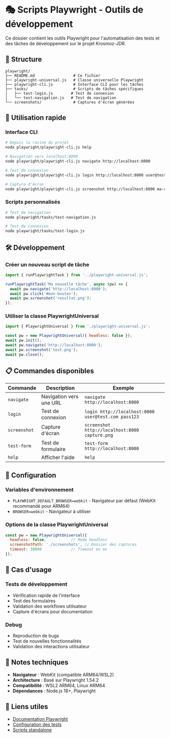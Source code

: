 # 🎭 Scripts Playwright - Outils de développement

Ce dossier contient les outils Playwright pour l'automatisation des tests et des tâches de développement sur le projet Krosmoz-JDR.

## 📁 Structure

```
playwright/
├── README.md                 # Ce fichier
├── playwright-universal.js   # Classe universelle Playwright
├── playwright-cli.js         # Interface CLI pour les tâches
├── tasks/                    # Scripts de tâches spécifiques
│   ├── test-login.js        # Test de connexion
│   └── test-navigation.js   # Test de navigation
└── screenshots/              # Captures d'écran générées
```

## 🚀 Utilisation rapide

### Interface CLI
```bash
# Depuis la racine du projet
node playwright/playwright-cli.js help

# Navigation vers localhost:8000
node playwright/playwright-cli.js navigate http://localhost:8000

# Test de connexion
node playwright/playwright-cli.js login http://localhost:8000 user@test.com password123

# Capture d'écran
node playwright/playwright-cli.js screenshot http://localhost:8000 ma-capture.png
```

### Scripts personnalisés
```bash
# Test de navigation
node playwright/tasks/test-navigation.js

# Test de connexion
node playwright/tasks/test-login.js
```

## 🛠️ Développement

### Créer un nouveau script de tâche
```javascript
import { runPlaywrightTask } from '../playwright-universal.js';

runPlaywrightTask('Ma nouvelle tâche', async (pw) => {
  await pw.navigate('http://localhost:8000');
  await pw.click('#mon-bouton');
  await pw.screenshot('resultat.png');
});
```

### Utiliser la classe PlaywrightUniversal
```javascript
import { PlaywrightUniversal } from './playwright-universal.js';

const pw = new PlaywrightUniversal({ headless: false });
await pw.init();
await pw.navigate('http://localhost:8000');
await pw.screenshot('test.png');
await pw.close();
```

## 📋 Commandes disponibles

| Commande | Description | Exemple |
|----------|-------------|---------|
| `navigate` | Navigation vers une URL | `navigate http://localhost:8000` |
| `login` | Test de connexion | `login http://localhost:8000 user@test.com pass123` |
| `screenshot` | Capture d'écran | `screenshot http://localhost:8000 capture.png` |
| `test-form` | Test de formulaire | `test-form http://localhost:8000` |
| `help` | Afficher l'aide | `help` |

## 🔧 Configuration

### Variables d'environnement
- `PLAYWRIGHT_DEFAULT_BROWSER=webkit` - Navigateur par défaut (WebKit recommandé pour ARM64)
- `BROWSER=webkit` - Navigateur à utiliser

### Options de la classe PlaywrightUniversal
```javascript
const pw = new PlaywrightUniversal({
  headless: false,           // Mode headless
  screenshotPath: './screenshots', // Dossier des captures
  timeout: 30000             // Timeout en ms
});
```

## 🎯 Cas d'usage

### Tests de développement
- Vérification rapide de l'interface
- Test des formulaires
- Validation des workflows utilisateur
- Capture d'écrans pour documentation

### Debug
- Reproduction de bugs
- Test de nouvelles fonctionnalités
- Validation des interactions utilisateur

## 📝 Notes techniques

- **Navigateur** : WebKit (compatible ARM64/WSL2)
- **Architecture** : Basé sur Playwright 1.54.2
- **Compatibilité** : WSL2 ARM64, Linux ARM64
- **Dépendances** : Node.js 18+, Playwright

## 🔗 Liens utiles

- [Documentation Playwright](https://playwright.dev/docs/)
- [Configuration des tests](https://playwright.dev/docs/test-configuration)
- [Scripts standalone](https://dev.to/philipfong/adding-standalone-or-one-off-scripts-in-your-playwright-suite-3kng) 